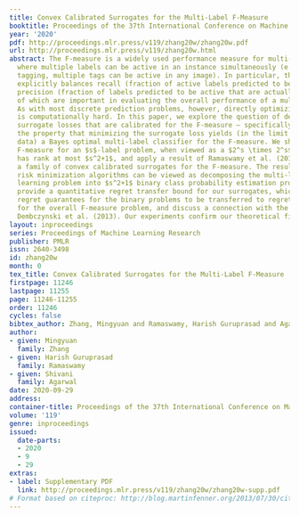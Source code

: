 ```yaml
---
title: Convex Calibrated Surrogates for the Multi-Label F-Measure
booktitle: Proceedings of the 37th International Conference on Machine Learning
year: '2020'
pdf: http://proceedings.mlr.press/v119/zhang20w/zhang20w.pdf
url: http://proceedings.mlr.press/v119/zhang20w.html
abstract: The F-measure is a widely used performance measure for multi-label classification,
  where multiple labels can be active in an instance simultaneously (e.g. in image
  tagging, multiple tags can be active in any image). In particular, the F-measure
  explicitly balances recall (fraction of active labels predicted to be active) and
  precision (fraction of labels predicted to be active that are actually so), both
  of which are important in evaluating the overall performance of a multi-label classifier.
  As with most discrete prediction problems, however, directly optimizing the F-measure
  is computationally hard. In this paper, we explore the question of designing convex
  surrogate losses that are calibrated for the F-measure – specifically, that have
  the property that minimizing the surrogate loss yields (in the limit of sufficient
  data) a Bayes optimal multi-label classifier for the F-measure. We show that the
  F-measure for an $s$-label problem, when viewed as a $2^s \times 2^s$ loss matrix,
  has rank at most $s^2+1$, and apply a result of Ramaswamy et al. (2014) to design
  a family of convex calibrated surrogates for the F-measure. The resulting surrogate
  risk minimization algorithms can be viewed as decomposing the multi-label F-measure
  learning problem into $s^2+1$ binary class probability estimation problems. We also
  provide a quantitative regret transfer bound for our surrogates, which allows any
  regret guarantees for the binary problems to be transferred to regret guarantees
  for the overall F-measure problem, and discuss a connection with the algorithm of
  Dembczynski et al. (2013). Our experiments confirm our theoretical findings.
layout: inproceedings
series: Proceedings of Machine Learning Research
publisher: PMLR
issn: 2640-3498
id: zhang20w
month: 0
tex_title: Convex Calibrated Surrogates for the Multi-Label F-Measure
firstpage: 11246
lastpage: 11255
page: 11246-11255
order: 11246
cycles: false
bibtex_author: Zhang, Mingyuan and Ramaswamy, Harish Guruprasad and Agarwal, Shivani
author:
- given: Mingyuan
  family: Zhang
- given: Harish Guruprasad
  family: Ramaswamy
- given: Shivani
  family: Agarwal
date: 2020-09-29
address: 
container-title: Proceedings of the 37th International Conference on Machine Learning
volume: '119'
genre: inproceedings
issued:
  date-parts:
  - 2020
  - 9
  - 29
extras:
- label: Supplementary PDF
  link: http://proceedings.mlr.press/v119/zhang20w/zhang20w-supp.pdf
# Format based on citeproc: http://blog.martinfenner.org/2013/07/30/citeproc-yaml-for-bibliographies/
---
```

